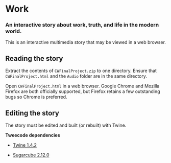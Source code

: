 # Work
### An interactive story about work, truth, and life in the modern world.
This is an interactive multimedia story that may be viewed in a web browser.

## Reading the story
Extract the contents of `CWFinalProject.zip` to one directory. Ensure that `CWFinalProject.html` and the `Audio` folder are in the same directory.

Open `CWFinalProject.html` in a web browser. Google Chrome and Mozilla Firefox are both officially supported, but Firefox retains a few outstanding bugs so Chrome is preferred.

## Editing the story
The story must be edited and built (or rebuilt) with Twine.

**Tweecode dependencies**

* [Twine 1.4.2](http://twinery.org)

* [Sugarcube 2.12.0](http://www.motoslave.net/sugarcube/2/)
